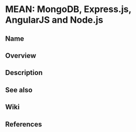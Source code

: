 # MEAN: MongoDB, Express.js, AngularJS and Node.js

## Name

## Overview

## Description

## See also

## Wiki

## References
